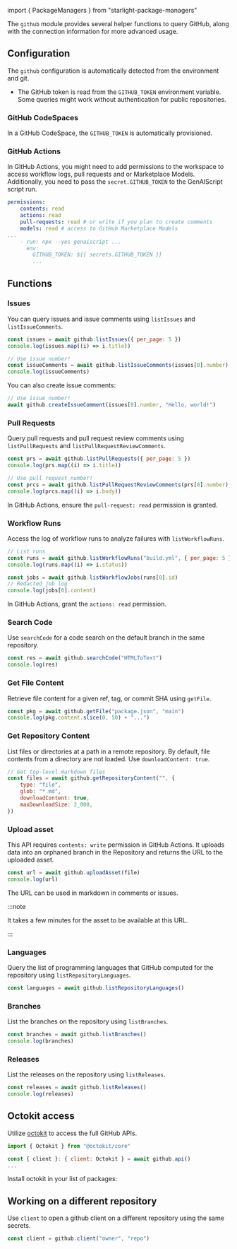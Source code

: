 import { PackageManagers } from "starlight-package-managers"

The `github` module provides several helper functions to query GitHub, along with the connection information for more advanced usage.

## Configuration

The `github` configuration is automatically detected from the environment and git.

- The GitHub token is read from the `GITHUB_TOKEN` environment variable. Some queries might work without authentication for public repositories.

### GitHub CodeSpaces

In a GitHub CodeSpace, the `GITHUB_TOKEN` is automatically provisioned.

### GitHub Actions

In GitHub Actions, you might need to add permissions to the workspace to access workflow logs, pull requests and or Marketplace Models.
Additionally, you need to pass the `secret.GITHUB_TOKEN` to the GenAIScript script run.

```yml title="genai.yml" 'actions: read' 'GITHUB_TOKEN: ${{ secrets.GITHUB_TOKEN }}'
permissions:
    contents: read
    actions: read
    pull-requests: read # or write if you plan to create comments
    models: read # access to GitHub Marketplace Models
...
    - run: npx --yes genaiscript ...
      env:
        GITHUB_TOKEN: ${{ secrets.GITHUB_TOKEN }}
        ...
```

## Functions

### Issues

You can query issues and issue comments using `listIssues` and `listIssueComments`.

```js
const issues = await github.listIssues({ per_page: 5 })
console.log(issues.map((i) => i.title))

// Use issue number!
const issueComments = await github.listIssueComments(issues[0].number)
console.log(issueComments)
```

You can also create issue comments:

```js
// Use issue number!
await github.createIssueComment(issues[0].number, "Hello, world!")
```

### Pull Requests

Query pull requests and pull request review comments using `listPullRequests` and `listPullRequestReviewComments`.

```js
const prs = await github.listPullRequests({ per_page: 5 })
console.log(prs.map((i) => i.title))

// Use pull request number!
const prcs = await github.listPullRequestReviewComments(prs[0].number)
console.log(prcs.map((i) => i.body))
```

In GitHub Actions, ensure the `pull-request: read` permission is granted.

### Workflow Runs

Access the log of workflow runs to analyze failures with `listWorkflowRuns`.

```js
// List runs
const runs = await github.listWorkflowRuns("build.yml", { per_page: 5 })
console.log(runs.map((i) => i.status))

const jobs = await github.listWorkflowJobs(runs[0].id)
// Redacted job log
console.log(jobs[0].content)
```

In GitHub Actions, grant the `actions: read` permission.

### Search Code

Use `searchCode` for a code search on the default branch in the same repository.

```js
const res = await github.searchCode("HTMLToText")
console.log(res)
```

### Get File Content

Retrieve file content for a given ref, tag, or commit SHA using `getFile`.

```js
const pkg = await github.getFile("package.json", "main")
console.log(pkg.content.slice(0, 50) + "...")
```

### Get Repository Content

List files or directories at a path in a remote repository. By default, file contents from a directory are not loaded. Use `downloadContent: true`.

```js
// Get top-level markdown files
const files = await github.getRepositoryContent("", {
    type: "file",
    glob: "*.md",
    downloadContent: true,
    maxDownloadSize: 2_000,
})
```

### Upload asset

This API requires `contents: write` permission in GitHub Actions.
It uploads data into an orphaned branch in the Repository
and returns the URL to the uploaded asset.

```js
const url = await github.uploadAsset(file)
console.log(url)
```

The URL can be used in markdown in comments or issues. 

:::note

It takes a few minutes for the asset to be available at this URL.

:::

### Languages

Query the list of programming languages that GitHub computed for the repository using `listRepositoryLanguages`.

```js
const languages = await github.listRepositoryLanguages()
```

### Branches

List the branches on the repository using `listBranches`.

```js
const branches = await github.listBranches()
console.log(branches)
```

### Releases

List the releases on the repository using `listReleases`.

```js
const releases = await github.listReleases()
console.log(releases)
```

## Octokit access

Utilize [octokit](https://www.npmjs.com/package/octokit) to access the full GitHub APIs.

```js
import { Octokit } from "@octokit/core"

const { client }: { client: Octokit } = await github.api()
...
```

Install octokit in your list of packages:

<PackageManagers pkg="octokit" dev />

## Working on a different repository

Use `client` to open a github client on a different repository using the same secrets.

```js
const client = github.client("owner", "repo")
```
